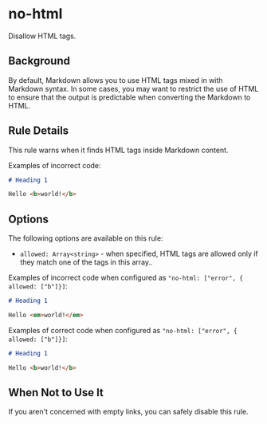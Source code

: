 # no-html

Disallow HTML tags.

## Background

By default, Markdown allows you to use HTML tags mixed in with Markdown syntax. In some cases, you may want to restrict the use of HTML to ensure that the output is predictable when converting the Markdown to HTML.

## Rule Details

This rule warns when it finds HTML tags inside Markdown content.

Examples of incorrect code:

```markdown
# Heading 1

Hello <b>world!</b>
```

## Options

The following options are available on this rule:

* `allowed: Array<string>` - when specified, HTML tags are allowed only if they match one of the tags in this array.. 

Examples of incorrect code when configured as `"no-html: ["error", { allowed: ["b"]}]`:

```markdown
# Heading 1

Hello <em>world!</em>
```

Examples of correct code when configured as `"no-html: ["error", { allowed: ["b"]}]`:

```markdown
# Heading 1

Hello <b>world!</b>
```

## When Not to Use It

If you aren't concerned with empty links, you can safely disable this rule.
